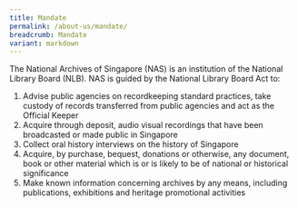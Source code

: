 ```yaml
---
title: Mandate
permalink: /about-us/mandate/
breadcrumb: Mandate
variant: markdown
---
```

The National Archives of Singapore (NAS) is an institution of the National Library Board (NLB). NAS is guided by the National Library Board Act to:


1. Advise public agencies on recordkeeping standard practices, take custody of records transferred from public agencies and act as the Official Keeper
2. Acquire through deposit, audio visual recordings that have been broadcasted or made public in Singapore
3. Collect oral history interviews on the history of Singapore
4. Acquire, by purchase, bequest, donations or otherwise, any document, book or other material which is or is likely to be of national or historical significance
5. Make known information concerning archives by any means, including publications, exhibitions and heritage promotional activities